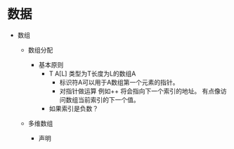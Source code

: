 # 数据

* 数组
    * 数组分配
        * 基本原则
            * T A[L] 类型为T长度为L的数组A  
                * 标识符A可以用于A数组第一个元素的指针。
                * 对指针做运算 例如++ 将会指向下一个索引的地址。 有点像访问数组当前索引的下一个值。
            * 如果索引是负数？
    
    * 多维数组
        * 声明